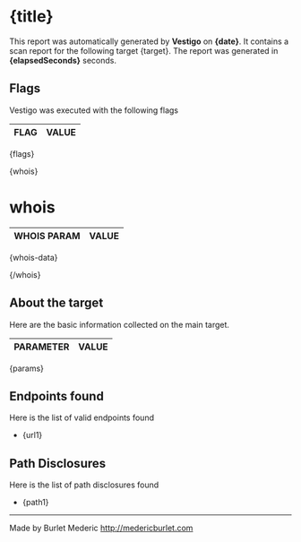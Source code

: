 # {title}

This report was automatically generated by **Vestigo** on **{date}**. It contains a scan report for the following target {target}. The report was generated in **{elapsedSeconds}** seconds.

## Flags

Vestigo was executed with the following flags

| FLAG | VALUE |
| ---- | ----- |
{flags}

{whois}
# whois

| WHOIS PARAM | VALUE |
| --------- | ----- |
{whois-data}

{/whois}

## About the target

Here are the basic information collected on the main target.

| PARAMETER | VALUE |
| --------- | ----- |
{params}

## Endpoints found

Here is the list of valid endpoints found

- {url1}

## Path Disclosures

Here is the list of path disclosures found

- {path1}

---

Made by Burlet Mederic
http://medericburlet.com